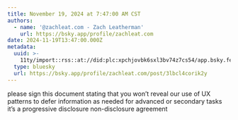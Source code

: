 ```yaml
---
title: November 19, 2024 at 7:47:00 AM CST
authors:
  - name: '@zachleat.com - Zach Leatherman'
    url: https://bsky.app/profile/zachleat.com
date: 2024-11-19T13:47:00.000Z
metadata:
  uuid: >-
    11ty/import::rss::at://did:plc:xpchjovbk6sxl3bv74z7cs54/app.bsky.feed.post/3lbcl4corik2y
  type: bluesky
  url: https://bsky.app/profile/zachleat.com/post/3lbcl4corik2y
---
```

please sign this document stating that you won’t reveal our use of UX patterns to defer information as needed for advanced or secondary tasks it’s a progressive disclosure non-disclosure agreement